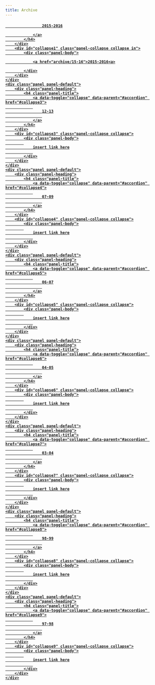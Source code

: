 ```yaml
--- 
title: Archive 
---
```


<style>
img {
    float: left;
    margin-right: 20px;
    width: 200px;
    align-self: center;
}

.row {
    display: flex;
    /* equal height of the children */
    margin: 10px 10px 30px 10px;
}

.col {}

</style>

<div class="panel-group" id="accordion">
    <div class="panel panel-default">
        <div class="panel-heading">
            <h4 class="panel-title">
                <a data-toggle="collapse" data-parent="#accordion" href="#collapse1">

                    2015-2016

                </a>
            </h4>
        </div>
        <div id="collapse1" class="panel-collapse collapse in">
            <div class="panel-body">

                <a href="archive/15-16">2015-2016<a>

            </div>
        </div>
    </div>
    <div class="panel panel-default">
        <div class="panel-heading">
            <h4 class="panel-title">
                <a data-toggle="collapse" data-parent="#accordion" href="#collapse3">
                
                    12-13
                    
                </a>
            </h4>
        </div>
        <div id="collapse3" class="panel-collapse collapse">
            <div class="panel-body">
            
                insert link here
                
            </div>
        </div>
    </div>
    <div class="panel panel-default">
        <div class="panel-heading">
            <h4 class="panel-title">
                <a data-toggle="collapse" data-parent="#accordion" href="#collapse4">
                
                    07-09
                    
                </a>
            </h4>
        </div>
        <div id="collapse4" class="panel-collapse collapse">
            <div class="panel-body">
            
                insert link here
                
            </div>
        </div>
    </div>
    <div class="panel panel-default">
        <div class="panel-heading">
            <h4 class="panel-title">
                <a data-toggle="collapse" data-parent="#accordion" href="#collapse5">
                
                    06-07
                    
                </a>
            </h4>
        </div>
        <div id="collapse5" class="panel-collapse collapse">
            <div class="panel-body">
            
                insert link here
                
            </div>
        </div>
    </div>
    <div class="panel panel-default">
        <div class="panel-heading">
            <h4 class="panel-title">
                <a data-toggle="collapse" data-parent="#accordion" href="#collapse6">
                
                    04-05
                    
                </a>
            </h4>
        </div>
        <div id="collapse6" class="panel-collapse collapse">
            <div class="panel-body">
            
                insert link here
                
            </div>
        </div>
    </div>
    <div class="panel panel-default">
        <div class="panel-heading">
            <h4 class="panel-title">
                <a data-toggle="collapse" data-parent="#accordion" href="#collapse7">
                
                    03-04
                    
                </a>
            </h4>
        </div>
        <div id="collapse7" class="panel-collapse collapse">
            <div class="panel-body">
            
                insert link here
                
            </div>
        </div>
    </div>
    <div class="panel panel-default">
        <div class="panel-heading">
            <h4 class="panel-title">
                <a data-toggle="collapse" data-parent="#accordion" href="#collapse8">
                
                    98-99
                    
                </a>
            </h4>
        </div>
        <div id="collapse8" class="panel-collapse collapse">
            <div class="panel-body">
            
                insert link here
                
            </div>
        </div>
    </div>
    <div class="panel panel-default">
        <div class="panel-heading">
            <h4 class="panel-title">
                <a data-toggle="collapse" data-parent="#accordion" href="#collapse9">
                
                    97-98
                    
                </a>
            </h4>
        </div>
        <div id="collapse9" class="panel-collapse collapse">
            <div class="panel-body">
            
                insert link here
                
            </div>
        </div>
    </div>
</div>
